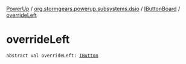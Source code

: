 [PowerUp](../../index.md) / [org.stormgears.powerup.subsystems.dsio](../index.md) / [IButtonBoard](index.md) / [overrideLeft](./override-left.md)

# overrideLeft

`abstract val overrideLeft: `[`IButton`](../../org.stormgears.utils.dsio/-i-button/index.md)